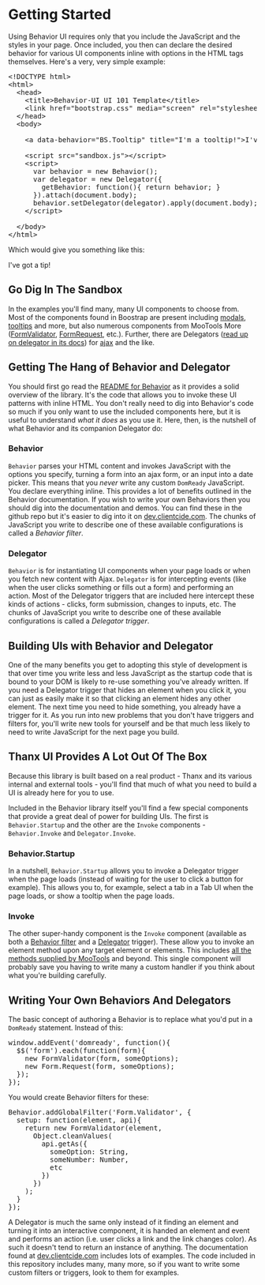 # Getting Started

Using Behavior UI requires only that you include the JavaScript and the styles in your page. Once included, you then can declare the desired behavior for various UI components inline with options in the HTML tags themselves. Here's a very, very simple example:


<pre class="prettyprint">
&lt;!DOCTYPE html>
&lt;html>
  &lt;head>
    &lt;title>Behavior-UI UI 101 Template&lt;/title>
    &lt;link href="bootstrap.css" media="screen" rel="stylesheet" />
  &lt;/head>
  &lt;body>

    &lt;a data-behavior="BS.Tooltip" title="I'm a tooltip!">I've got a tip!&lt;/a>

    &lt;script src="sandbox.js">&lt;/script>
    &lt;script>
      var behavior = new Behavior();
      var delegator = new Delegator({
        getBehavior: function(){ return behavior; }
      }).attach(document.body);
      behavior.setDelegator(delegator).apply(document.body);
    &lt;/script>

  &lt;/body>
&lt;/html>
</pre>

Which would give you something like this:

<a data-behavior="BS.Tooltip" title="I'm a tooltip!">I've got a tip!</a>

## Go Dig In The Sandbox

In the examples you'll find many, many UI components to choose from. Most of the components found in Boostrap are present including [modals](<%= sandbox_dir_file_path('JavaScript', 'Bootstrap_JS', 'modals') %>), [tooltips](<%= sandbox_dir_file_path('JavaScript', 'Bootstrap_JS', 'tooltips') %>) and more, but also numerous components from MooTools More ([FormValidator](<%= sandbox_dir_file_path('JavaScript', 'More-Behaviors', 'Behavior.FormRequest') %>), [FormRequest](<%= sandbox_dir_file_path('JavaScript', 'More-Behaviors', 'Behavior.FormValidator') %>), etc.). Further, there are Delegators ([read up on delegator in its docs](https://github.com/anutron/behavior/blob/master/Docs/Delegator.md)) for [ajax](<%= sandbox_dir_file_path('JavaScript', 'More-Delegators', 'Delegator.Ajax') %>) and the like.

## Getting The Hang of Behavior and Delegator

You should first go read the [README for Behavior](https://github.com/anutron/behavior/blob/master/README.md) as it provides a solid overview of the library. It's the code that allows you to invoke these UI patterns with inline HTML. You don't really need to dig into Behavior's code so much if you only want to use the included components here, but it is useful to understand *what it does* as you use it. Here, then, is the nutshell of what Behavior and its companion Delegator do:

### Behavior

`Behavior` parses your HTML content and invokes JavaScript with the options you specify, turning a form into an ajax form, or an input into a date picker. This means that you *never* write any custom `DomReady` JavaScript. You declare everything inline. This provides a lot of benefits outlined in the Behavior documentation. If you wish to write your own Behaviors then you should dig into the documentation and demos. You can find these in the github repo but it's easier to dig into it on [dev.clientcide.com](http://dev.clientcide.com). The chunks of JavaScript you write to describe one of these available configurations is called a *Behavior filter*.

### Delegator

`Behavior` is for instantiating UI components when your page loads or when you fetch new content with Ajax. `Delegator` is for intercepting events (like when the user clicks something or fills out a form) and performing an action. Most of the Delegator triggers that are included here intercept these kinds of actions - clicks, form submission, changes to inputs, etc. The chunks of JavaScript you write to describe one of these available configurations is called a *Delegator trigger*.

## Building UIs with Behavior and Delegator

One of the many benefits you get to adopting this style of development is that over time you write less and less JavaScript as the startup code that is bound to your DOM is likely to re-use something you've already written. If you need a Delegator trigger that hides an element when you click it, you can just as easily make it so that clicking an element hides any other element. The next time you need to hide something, you already have a trigger for it. As you run into new problems that you don't have triggers and filters for, you'll write new tools for yourself and be that much less likely to need to write JavaScript for the next page you build.

## Thanx UI Provides A Lot Out Of The Box

Because this library is built based on a real product - Thanx and its various internal and external tools - you'll find that much of what you need to build a UI is already here for you to use.

Included in the Behavior library itself you'll find a few special components that provide a great deal of power for building UIs. The first is `Behavior.Startup` and the other are the `Invoke` components - `Behavior.Invoke` and `Delegator.Invoke`.

### Behavior.Startup

In a nutshell, `Behavior.Startup` allows you to invoke a Delegator trigger when the page loads (instead of waiting for the user to click a button for example). This allows you to, for example, select a tab in a Tab UI when the page loads, or show a tooltip when the page loads.

### Invoke

The other super-handy component is the `Invoke` component (available as both a [Behavior filter](<%= sandbox_dir_file_path('JavaScript', 'Thanx_Behaviors', 'Behavior.Invoke') %>) and a [Delegator](<%= sandbox_dir_file_path('JavaScript', 'Thanx_Delegator', 'Delegator.Invoke') %>) trigger). These allow you to invoke an element method upon any target element or elements. This includes [all the methods supplied by MooTools](http://mootools.net/docs/core/Element/Element) and beyond. This single component will probably save you having to write many a custom handler if you think about what you're building carefully.

## Writing Your Own Behaviors And Delegators

The basic concept of authoring a Behavior is to replace what you'd put in a `DomReady` statement. Instead of this:

<pre class="prettyprint">
window.addEvent('domready', function(){
  $$('form').each(function(form){
    new FormValidator(form, someOptions);
    new Form.Request(form, someOptions);
  });
});
</pre>

You would create Behavior filters for these:

<pre class="prettyprint">
Behavior.addGlobalFilter('Form.Validator', {
  setup: function(element, api){
    return new FormValidator(element,
      Object.cleanValues(
        api.getAs({
          someOption: String,
          someNumber: Number,
          etc
        })
      })
    );
  }
});
</pre>

A Delegator is much the same only instead of it finding an element and turning it into an interactive component, it is handed an element and event and performs an action (i.e. user clicks a link and the link changes color). As such it doesn't tend to return an instance of anything. The documentation found at [dev.clientcide.com](http://dev.clientcide.com) includes lots of examples. The code included in this repository includes many, many more, so if you want to write some custom filters or triggers, look to them for examples.

